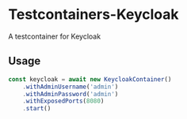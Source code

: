 # Testcontainers-Keycloak

A testcontainer for Keycloak

## Usage

```typescript
const keycloak = await new KeycloakContainer()
    .withAdminUsername('admin')
    .withAdminPassword('admin')
    .withExposedPorts(8080)
    .start()
```